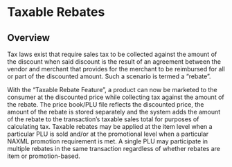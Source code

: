 # Taxable Rebates

## Overview

Tax laws exist that require sales tax to be collected against the amount of the discount when said discount is the result of an agreement between the vendor and merchant that provides for the merchant to be reimbursed for all or part of the discounted amount. Such a scenario is termed a “rebate”.

With the “Taxable Rebate Feature”, a product can now be marketed to the consumer at the discounted price while collecting tax against the amount of the rebate. The price book/PLU file reflects the discounted price, the amount of the rebate is stored separately and the system adds the amount of the rebate to the transaction’s taxable sales total for purposes of calculating tax. Taxable rebates may be applied at the item level when a particular PLU is sold and/or at the promotional level when a particular NAXML promotion requirement is met. A single PLU may participate in multiple rebates in the same transaction regardless of whether rebates are item or promotion-based.
